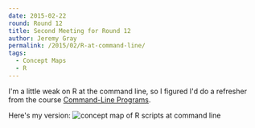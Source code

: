 ```yaml
---
date: 2015-02-22
round: Round 12
title: Second Meeting for Round 12
author: Jeremy Gray
permalink: /2015/02/R-at-command-line/
tags:
  - Concept Maps
  - R
---
```

I'm a little weak on R at the command line, so I figured I'd do a refresher from the course [Command-Line Programs](https://swcarpentry.github.io/r-novice-inflammation/06-cmdline.html).

Here's my version:
![concept map of R scripts at command line](https://imgur.com/YqpmIQF.jpg)





